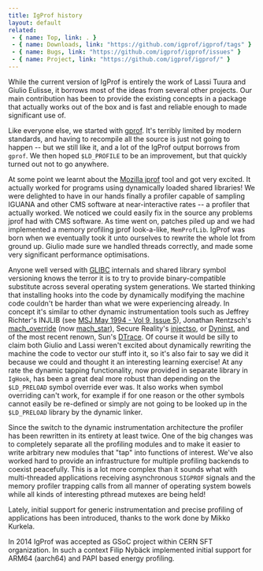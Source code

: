 ```yaml
---
title: IgProf history
layout: default
related:
 - { name: Top, link: . }
 - { name: Downloads, link: "https://github.com/igprof/igprof/tags" }
 - { name: Bugs, link: "https://github.com/igprof/igprof/issues" }
 - { name: Project, link: "https://github.com/igprof/igprof/" }
---
```

While the current version of IgProf is entirely the work of Lassi Tuura and
Giulio Eulisse, it borrows most of the ideas from several other projects.  Our
main contribution has been to provide the existing concepts in a package that
actually works out of the box and is fast and reliable enough to made
significant use of.

Like everyone else, we started with [gprof][].  It's terribly limited by modern
standards, and having to recompile all the source is just not going to happen
-- but we still like it, and a lot of the IgProf output borrows from `gprof`.
We then hoped `$LD_PROFILE` to be an improvement, but that quickly turned out
not to go anywhere.

At some point we learnt about the [Mozilla jprof][jprof] tool and got very
excited.  It actually worked for programs using dynamically loaded shared
libraries!  We were delighted to have in our hands finally a profiler capable
of sampling IGUANA and other CMS software at near-interactive rates -- a
profiler that actually worked.  We noticed we could easily fix in the source
any problems jprof had with CMS software.  As time went on, patches piled up
and we had implemented a memory profiling jprof look-a-like, `MemProfLib`.
IgProf was born when we eventually took it unto ourselves to rewrite the whole
lot from ground up.  Giulio made sure we handled threads correctly, and made
some very significant performance optimisations.

Anyone well versed with [GLIBC][] internals and shared library symbol
versioning knows the terror it is to try to provide binary-compatible
substitute across several operating system generations.  We started thinking
that installing hooks into the code by dynamically modifying the machine code
couldn't be harder than what we were experiencing already.  In concept it's
similar to other dynamic instrumentation tools such as Jeffrey Richter's INJLIB
(see [MSJ May 1994 - Vol 9, Issue 5][injlib]), Jonathan Rentzsch's
[mach_override][] (now [mach_star][]), Secure Reality's [injectso][], or
[Dyninst][], and of the most recent renown, Sun's [DTrace][].  Of course it
would be silly to claim both Giulio and Lassi weren't excited about dynamically
rewriting the machine the code to vector our stuff into it, so it's also fair
to say we did it because we could and thought it an interesting learning
exercise!  At any rate the dynamic tapping functionality, now provided in
separate library in `IgHook`, has been a great deal more robust than depending
on the `$LD_PRELOAD` symbol override ever was.  It also works when symbol
overriding can't work, for example if for one reason or the other symbols
cannot easily be re-defined or simply are not going to be looked up in the
`$LD_PRELOAD` library by the dynamic linker.

Since the switch to the dynamic instrumentation architecture the profiler has
been rewritten in its entirety at least twice.  One of the big changes was to
completely separate all the profiling modules and to make it easier to write
arbitrary new modules that "tap" into functions of interest.  We've also worked
hard to provide an infrastructure for multiple profiling backends to coexist
peacefully.  This is a lot more complex than it sounds what with multi-threaded
applications receiving asynchronous `SIGPROF` signals and the memory profiler
trapping calls from all manner of operating system bowels while all kinds of
interesting pthread mutexes are being held!

Lately, initial support for generic instrumentation and precise profiling of
applications has been introduced, thanks to the work done by Mikko Kurkela. 

In 2014 IgProf was accepted as GSoC project within CERN SFT organization. In
such a context Filip Nybäck implemented initial support for ARM64 (aarch64) and
PAPI based energy profiling.

[gprof]: http://sourceware.org/binutils/docs/gprof/index.html
[jprof]: http://www.mozilla.org/performance/jprof.html
[glibc]: http://www.gnu.org/software/libc/
[injlib]: http://www.microsoft.com/msj/backissues86.aspx
[mach_override]: http://rentzsch.com/mach_override
[mach_star]: http://rentzsch.com/mach_star
[injectso]: http://www.securiteam.com/tools/5EP0P157PG.html
[Dyninst]: http://www.dyninst.org/
[DTrace]: http://www.sun.com/bigadmin/content/dtrace/
